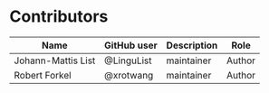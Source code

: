 # Contributors

Name | GitHub user | Description | Role
--- | --- | --- | ---
Johann-Mattis List | @LinguList | maintainer | Author
Robert Forkel | @xrotwang | maintainer | Author

